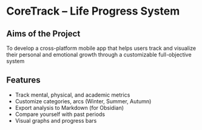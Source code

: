 # CoreTrack – Life Progress System

## Aims of the Project
To develop a cross-platform mobile app that helps users track and visualize their personal and emotional growth through a customizable full-objective system

## Features
- Track mental, physical, and academic metrics
- Customize categories, arcs (Winter, Summer, Autumn)
- Export analysis to Markdown (for Obsidian)
- Compare yourself with past periods
- Visual graphs and progress bars
